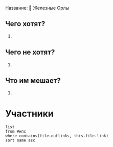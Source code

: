 Название: 🦅 Железные Орлы

## Чего хотят?
1. 
## Чего не хотят?
1. 
## Что им мешает?
1. 

# Участники
```dataview
list 
from #нпс
where contains(file.outlinks, this.file.link)
sort name asc
```
